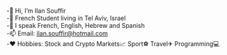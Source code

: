 -👋 Hi, I’m Ilan Souffir     
-📌 French Student living in Tel Aviv, Israel    
-👄 I speak French, English, Hebrew and Spanish   
-📫 Email: ilan.souffir@hotmail.com     
-❤️ Hobbies: Stock and Crypto Markets📈 Sport⚽ Travel✈ Programming💻    


